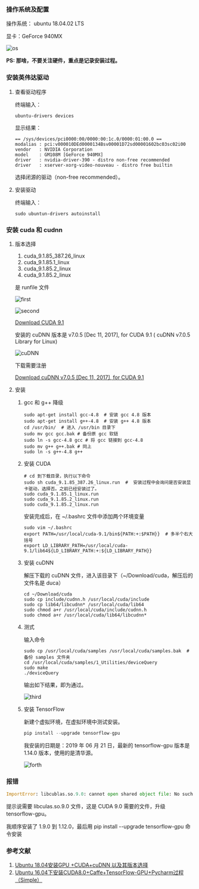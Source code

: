 ### 操作系统及配置

操作系统： ubuntu 18.04.02 LTS

显卡：GeForce 940MX

![os](https://i.loli.net/2019/06/21/5d0c3ad7328ca59163.png)

**PS: 那啥，不要关注硬件，重点是记录安装过程。**

### 安装英伟达驱动
1. 查看驱动程序

   终端输入：

   ```shell
   ubuntu-drivers devices
   ```

   显示结果：

   ```shell
   == /sys/devices/pci0000:00/0000:00:1c.0/0000:01:00.0 ==
   modalias : pci:v000010DEd0000134Bsv00001D72sd00001602bc03sc02i00
   vendor   : NVIDIA Corporation
   model    : GM108M [GeForce 940MX]
   driver   : nvidia-driver-390 - distro non-free recommended
   driver   : xserver-xorg-video-nouveau - distro free builtin
   ```

   选择闭源的驱动（non-free recommended）。

2. 安装驱动

   终端输入：

   ```shell
   sudo ubuntun-drivers autoinstall
   ```

### 安装 cuda 和 cudnn 

1. 版本选择

   1. cuda_9.1.85_387.26_linux
   2. cuda_9.1.85.1_linux
   3. cuda_9.1.85.2_linux
   4. cuda_9.1.85.2_linux

   是 runfile 文件

   ![first](https://i.loli.net/2019/06/21/5d0c45d1e4d6f89942.png)

   ![second](https://i.loli.net/2019/06/21/5d0c45d1350a693129.png)

   

   [Download CUDA 9.1](https://developer.nvidia.com/cuda-91-download-archive?target_os=Linux&target_arch=x86_64&target_distro=Ubuntu&target_version=1604&target_type=runfilelocal)

   安装的 cuDNN 版本是 v7.0.5 [Dec 11, 2017], for CUDA 9.1 ( cuDNN v7.0.5 Library for Linux)

   ![cuDNN](https://i.loli.net/2019/06/21/5d0c48ea0c24174269.png)

   下载需要注册

   [Download cuDNN v7.0.5 [Dec 11, 2017], for CUDA 9.1](https://developer.nvidia.com/rdp/cudnn-archive)

2. 安装

   1. gcc 和 g++ 降级

      ```shell
      sudo apt-get install gcc-4.8  # 安装 gcc 4.8 版本
      sudo apt-get install g++-4.8  # 安装 g++ 4.8 版本
      cd /usr/bin/  # 进入 /usr/bin 目录下 
      sudo mv gcc gcc.bak # 备份原 gcc 软链
      sudo ln -s gcc-4.8 gcc # 将 gcc 链接到 gcc-4.8
      sudo mv g++ g++.bak # 同上
      sudo ln -s g++-4.8 g++ 
      ```

   2. 安装 CUDA

      ```shell
      # cd 到下载目录，执行以下命令
      sudo sh cuda_9.1.85_387.26_linux.run  #  安装过程中会询问是否安装显卡驱动，选择否。之前已经安装过了。
      sudo cuda_9.1.85.1_linux.run
      sudo cuda_9.1.85.2_linux.run
      sudo cuda_9.1.85.2_linux.run
      ```

      安装完成后，在 ~/.bashrc 文件中添加两个环境变量

      ```shell
      sudo vim ~/.bashrc
      export PATH=/usr/local/cuda-9.1/bin${PATH:+:$PATH}}  # 多半个右大括号
      export LD_LIBRARY_PATH=/usr/local/cuda-9.1/lib64${LD_LIBRARY_PATH:+:${LD_LIBRARY_PATH}} 
      ```

   3. 安装 cuDNN

      解压下载的 cuDNN 文件，进入该目录下（~/Download/cuda，解压后的文件名是 duca）

      ```shell
      cd ~/Download/cuda
      sudo cp include/cudnn.h /usr/local/cuda/include
      sudo cp lib64/libcudnn* /usr/local/cuda/lib64
      sudo chmod a+r /usr/local/cuda/include/cudnn.h 
      sudo chmod a+r /usr/local/cuda/lib64/libcudnn*
      ```

   4. 测式

      输入命令

      ```shell
      sudo cp /usr/local/cuda/samples /usr/local/cuda/samples.bak  # 备份 samples 文件夹
      cd /usr/local/cuda/samples/1_Utilities/deviceQuery
      sudo make
      ./deviceQuery
      ```

      输出如下结果，即为通过。

      ![third](https://i.loli.net/2019/06/21/5d0c87cd8a1d264874.png)

   5. 安装 TensorFlow 

      新建个虚拟环境，在虚拟环境中测试安装。

      ```python
      pip install --upgrade tensorflow-gpu 
      ```

      我安装的日期是：2019 年 06 月 21 日，最新的 tensorflow-gpu 版本是 1.14.0 版本，使用的是清华源。

      ![forth](https://i.loli.net/2019/06/21/5d0c8a266eb5b15774.png)


### 报错

```python
ImportError: libcublas.so.9.0: cannot open shared object file: No such file or directory
```

提示说需要 libculas.so.9.0 文件，这是 CUDA 9.0 需要的文件，升级 tensorflow-gpu。

我顺序安装了 1.9.0 到 1.12.0，最后用 pip install --upgrade tensorflow-gpu 命令安装

### 参考文献

1. [Ubuntu 18.04安装GPU +CUDA+cuDNN 以及其版本选择](https://www.linuxidc.com/Linux/2019-02/157168.htm)
2. [Ubuntu 16.04下安装CUDA8.0+Caffe+TensorFlow-GPU+Pycharm过程（Simple）](https://www.linuxidc.com/Linux/2017-11/148629.htm)
